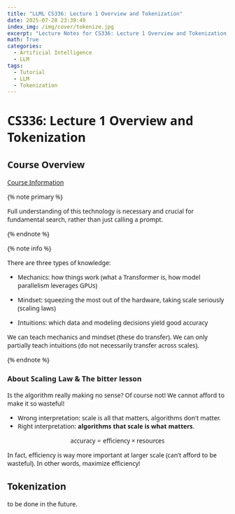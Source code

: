 ```yaml
---
title: "LLML CS336: Lecture 1 Overview and Tokenization"
date: 2025-07-28 23:39:49
index_img: /img/cover/tokenize.jpg
excerpt: "Lecture Notes for CS336: Lecture 1 Overview and Tokenization, as a part of tutorial for LLM Learning Plan as well."
math: True
categories:
  - Artificial Intelligence
  - LLM
tags:
  - Tutorial
  - LLM
  - Tokenization
---
```


# CS336: Lecture 1 Overview and Tokenization

<style>
  html, body, .markdown-body {
    font-family: Georgia, sans, serif;
  }
</style>

## Course Overview

[Course Information](https://stanford-cs336.github.io/spring2025/)

{% note primary %}

Full understanding of this technology is necessary and crucial for fundamental search, rather than just calling a prompt. 

{% endnote %}

{% note info %}

There are three types of knowledge:
    
- Mechanics: how things work (what a Transformer is, how model parallelism leverages GPUs)
    
- Mindset: squeezing the most out of the hardware, taking scale seriously (scaling laws)
    
- Intuitions: which data and modeling decisions yield good accuracy
    
We can teach mechanics and mindset (these do transfer). We can only partially teach intuitions (do not necessarily transfer across scales).

{% endnote %}

### About Scaling Law & The bitter lesson

Is the algorithm really making no sense? Of course not! We cannot afford to make it so wasteful!

- Wrong interpretation: scale is all that matters, algorithms don't matter.
- Right interpretation: **algorithms that scale is what matters**.
    
$$\text{accuracy} = \text{efficiency} \times \text{resources}$$

In fact, efficiency is way more important at larger scale (can't afford to be wasteful). In other words, maximize efficiency!

## Tokenization

to be done in the future.